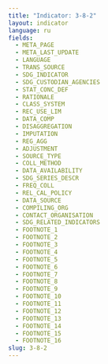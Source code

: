 ```yaml
---
title: "Indicator: 3-8-2"
layout: indicator
language: ru
fields:
  - META_PAGE
  - META_LAST_UPDATE
  - LANGUAGE
  - TRANS_SOURCE
  - SDG_INDICATOR
  - SDG_CUSTODIAN_AGENCIES
  - STAT_CONC_DEF
  - RATIONALE
  - CLASS_SYSTEM
  - REC_USE_LIM
  - DATA_COMP
  - DISAGGREGATION
  - IMPUTATION
  - REG_AGG
  - ADJUSTMENT
  - SOURCE_TYPE
  - COLL_METHOD
  - DATA_AVAILABILITY
  - SDG_SERIES_DESCR
  - FREQ_COLL
  - REL_CAL_POLICY
  - DATA_SOURCE
  - COMPILING_ORG
  - CONTACT_ORGANISATION
  - SDG_RELATED_INDICATORS
  - FOOTNOTE_1
  - FOOTNOTE_2
  - FOOTNOTE_3
  - FOOTNOTE_4
  - FOOTNOTE_5
  - FOOTNOTE_6
  - FOOTNOTE_7
  - FOOTNOTE_8
  - FOOTNOTE_9
  - FOOTNOTE_10
  - FOOTNOTE_11
  - FOOTNOTE_12
  - FOOTNOTE_13
  - FOOTNOTE_14
  - FOOTNOTE_15
  - FOOTNOTE_16
slug: 3-8-2
---
```

